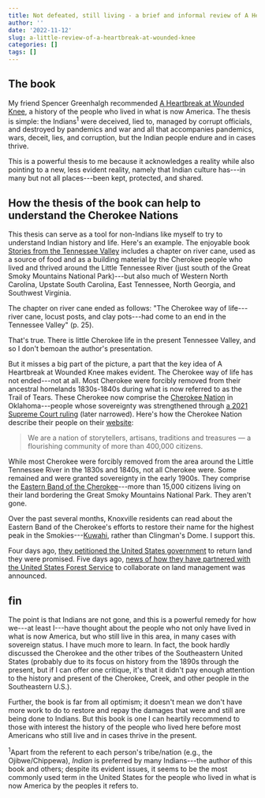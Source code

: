 ```yaml
---
title: Not defeated, still living - a brief and informal review of A Heartbreak at Wounded Knee
author: ''
date: '2022-11-12'
slug: a-little-review-of-a-heartbreak-at-wounded-knee
categories: []
tags: []
---
```


## The book

My friend Spencer Greenhalgh recommended [A Heartbreak at Wounded Knee](https://www.penguinrandomhouse.com/books/316457/the-heartbeat-of-wounded-knee-by-david-treuer/), a history of the people who lived in what is now America. The thesis is simple: the Indians<sup>1</sup> were deceived, lied to, managed by corrupt officials, and destroyed by pandemics and war and all that accompanies pandemics, wars, deceit, lies, and corruption, but the Indian people endure and in cases thrive.

This is a powerful thesis to me because it acknowledges a reality while also pointing to a new, less evident reality, namely that Indian culture has---in many but not all places---been kept, protected, and shared.

## How the thesis of the book can help to understand the Cherokee Nations

This thesis can serve as a tool for non-Indians like myself to try to understand Indian history and life. Here's an example. The enjoyable book [Stories from the Tennessee Valley](https://www.amazon.com/Natural-Histories-Stories-Tennessee-Outdoor/dp/1572335610) includes a chapter on river cane, used as a source of food and as a building material by the Cherokee people who lived and thrived around the Little Tennessee River (just south of the Great Smoky Mountains National Park)---but also much of Western North Carolina, Upstate South Carolina, East Tennessee, North Georgia, and Southwest Virginia.

The chapter on river cane ended as follows: "The Cherokee way of life---river cane, locust posts, and clay pots---had come to an end in the Tennessee Valley" (p. 25). 

That's true. There is little Cherokee life in the present Tennessee Valley, and so I don't bemoan the author's presentation. 

But it misses a big part of the picture, a part that the key idea of A Heartbreak at Wounded Knee makes evident. The Cherokee way of life has not ended---not at all. Most Cherokee were forcibly removed from their ancestral homelands 1830s-1840s during what is now referred to as the Trail of Tears. These Cherokee now comprise the [Cherokee Nation](https://www.cherokee.org/) in Oklahoma---people whose sovereignty was strengthened through [a 2021 Supreme Court ruling](https://www.supremecourt.gov/opinions/21pdf/21-429_8o6a.pdf) (later narrowed). Here's how the Cherokee Nation describe their people on their [website](https://visitcherokeenation.com/):

> We are a nation of storytellers, artisans, traditions and treasures — a flourishing community of more than 400,000 citizens.

While most Cherokee were forcibly removed from the area around the Little Tennessee River in the 1830s and 1840s, not all Cherokee were. Some remained and were granted sovereignty in the early 1900s. They comprise the [Eastern Band of the Cherokee](https://ebci.com/)---more than 15,000 citizens living on their land bordering the Great Smoky Mountains National Park. They aren't gone. 

Over the past several months, Knoxville residents can read about the Eastern Band of the Cherokee's efforts to restore their name for the highest peak in the Smokies---[Kuwahi](https://www.usatoday.com/story/news/nation/2022/07/19/great-smoky-mountains-clingmans-dome-cherokee-kuwahi/10095266002/), rather than Clingman's Dome. I support this. 

Four days ago, [they petitioned the United States government](https://www.wbir.com/article/news/local/eastern-band-of-cherokee-indians-asks-feds-to-return-land/51-ae73a74b-abfc-4d24-8566-220a2afccbc8) to return land they were promised. Five days ago, [news of how they have partnered with the United States Forest Service](https://wlos.com/news/local/eastern-band-cherokee-indians-usda-forest-service-develop-historic-proposal-tribal-protection-act-western-north-carolina-southern-region-appalachian-mountains) to collaborate on land management was announced. 

## fin

The point is that Indians are not gone, and this is a powerful remedy for how we---at least I---have thought about the people who not only have lived in what is now America, but who still live in this area, in many cases with sovereign status. I have much more to learn. In fact, the book hardly discussed the Cherokee and the other tribes of the Southeastern United States (probably due to its focus on history from the 1890s through the present, but if I can offer one critique, it's that it didn't pay enough attention to the history and present of the Cherokee, Creek, and other people in the Southeastern U.S.).

Further, the book is far from all optimism; it doesn't mean we don't have more work to do to restore and repay the damages that were and still are being done to Indians. But this book is one I can heartily recommend to those with interest the history of the people who lived here before most Americans who still live and in cases thrive in the present.

<sup>1</sup>Apart from the referent to each person's tribe/nation (e.g., the Ojibwe/Chippewa), *Indian* is preferred by many Indians---the author of this book and others; despite its evident issues, it seems to be the most commonly used term in the United States for the people who lived in what is now America by the peoples it refers to.
